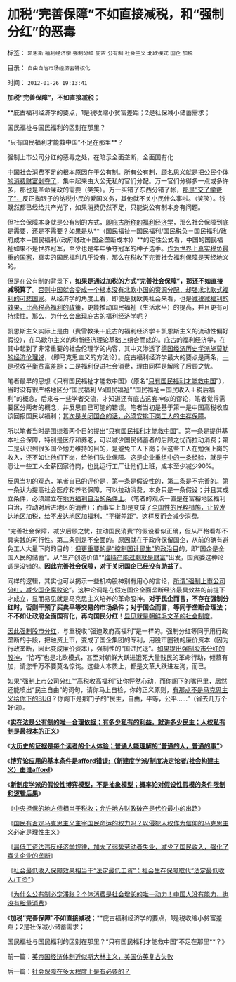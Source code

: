 # 加税“完善保障”不如直接减税，和“强制分红”的恶毒

标签： `凯恩斯` `福利经济学` `强制分红` `庇古` `公有制` `社会主义` `北欧模式` `国企` `加税` 

目录： `自由自治市场经济去特权化`

时间： `2012-01-26 19:13:41`

**加税“完善保障”，不如直接减税**；

**庇古福利经济学的要点，1是税收缩小贫富差距；2是社保减小储蓄需求；

国民福祉与国民福利的区别在那里？

“只有国民福利才能救中国”不足在那里**？

强制上市公司分红的恶毒之处，在暗示全面垄断，全面国有化

中国社会消费不足的根本原因在于公有制。所有公有制[，顾名思义就是把公民个体的消费财富剥夺了](../../../2010/7/4/民主就是把消费权归还国民.md)，集中起来由大公无私的官们分配。万一官们分得多一点或多许多，那也是革命廉政的需要（笑笑）。万一买错了东西分错了帐，[那是“交了学费了”，](../../../2009/6/12/小腐败百川汇海构成最根本的大腐败.md)反正掏银子的纳税小民的爱国义务，其他就不关小民什么事啦。（笑笑）。钱既然都已经给共产光了，如果消费仍然不足，只能说公有制本身有问题。

但社会保障本身就是公有制的方式，[即庇古所称的福利经济学](../../../2011/1/27/“向弱者倾斜＝向弱者投资”造就“全民弱者”.md)，那么社会保障到底是需要，还是不需要？如果是从**（国民福祉＝国民福利/国民税负＝国民福利/政府成本＝国民福利/(政府财政＋国企垄断成本)）**的定性公式看，中国的国民福祉如果不是世界冠军，至少也是年年争夺冠军的种子选手。[作为世界上真实税负最重的国家](../../../2009/9/16/国民税负强度要算上行政垄断.md)，真实的国民福利几乎没有，那么在税收下完善社会福利保障是天经地义的。

但是在公有制的背景下，**如果是通过加税的方式“完善社会保障”，那还不如直接减税算了**。[否则中国就会变成一个根本没有北欧小国的资源分配，却强求北欧式福利的可悲国家](../../../2011/6/27/北欧模式的神话并不复杂.md)。从经济学的角度上看，即使是就欧美社会来看，也是[减税减福利的效果，比高税高福利的政策](../../../2011/5/6/里根的保守主义和格兰特总统.md)，更能推动国民福祉（生活水平）的提高，并且更有可持续性。那么，为什么会出现庇古的福利经济学呢？

凯恩斯主义实际上是由（费雪教条＋庇古的福利经济学＋凯恩斯主义的流动性偏好假设），在马歇尔主义的均衡经济理论基础上组合而成的。庇古的福利经济学，在其中起到了非常重要的社会伦理学的内容，其中又渗透了[德国经济历史学派施莫勒的经济伦理说](../../../2011/2/14/德国历史学派的孪生子和中国春秋笔法.md)，（即马克思主义的方法论）。庇古福利经济学最大的要点是两条，[一是税收平衡贫富差距](../../../2011/5/30/“消除贫富差距”的福利主义制造贫困.md)；二是福利促进社会消费，理由同样是解除了后顾之忧。

笔者最早的思想《只有国民福祉才能救中国》（原名“[只有国民福利才能救中国](../../../2008/7/12/价值守恒定律：只有市场经济才能救中国!.md)”），当时没有很严格地区分“国民福利 Vs国民福祉”“国民福祉＝国民收入＋税后福利”的概念。后来与一些学者交流，才知道还有庇古这套神似的谬论，笔者觉得需要区分两者的概念，并反思自已可能的错误。笔者当初是基于第一是中国高税收应该回报国民以福利；[其次是关闭国企的话，必须安排下岗工人的生存保障](../../../2010/4/24/生产供给和消费需求严重失衡，中国或将步入大萧条.md)。

所以笔者当时是围绕着两个目的提出“[只有国民福利才能救中国](../../../2009/12/18/为什么说“只有国民福祉才能救中国”.md)”。第一条是提供基本社会保障，特别是医疗和养老，可以减少国民储蓄者的后顾之忧而拉动消费；第二是认识到很多国企勉力维持的目的，是避免工人下岗；但这些工人在勉强上岗的收入，还不如让他们下岗，给他们失业保障。[这是企业重组中的一条经验](../../../2009/10/25/国企为什么无法重组.md)，就是宁愿让一些工人全薪回家待岗，也比运行工厂让他们上班，成本至少减少90%。

反思当初的观点，笔者自已的评价是，第一条是假设性的，第二条是不完善的。第一条认为提高社会医疗和养老保障，可以拉动消费，本身只是一条假设；并且其成立条件，必须建立在[地方福利自治的条件上](../../../2009/10/28/地区社会保障才能拉动内需.md)。（笔者的观点一直是在富裕地区福利自治，拉动对后进地区的消费）；而事实上却是变成了[全国性的民粹措施，让较发达地区加税，给不发达地区加福利，“平衡差距](../../../2010/3/5/“反户籍制度”的根源就是小农意识.md)”。这样反而会减少消费。

“完善社会保障，减少后顾之忧，拉动国民消费”的假设看似正确，但从严格看却不具实践的可行性。第二条则是不全面的。原因就在于政府保留国企，从前的确有避免工人大量下岗的目的；[但更重要的是“控制国计民生”的政治目](../../../2009/7/19/为什么中国市场经济一直不能去特权化？？.md)的，即“国企是全国人民的储蓄”。从“生产创造价值”“[维持产能过剩就是财富](../../../2008/9/5/亏损国企和国民福利.md)”出发，国资委这种论调是没错的。**因此完善社会保障，对于关闭国企已经没有助益了**。

同样的逻辑，其实也可以揭示一些机构股神别有用心的言论，[所谓“强制上市公司分红，减少国企腐败论](../../../2012/1/14/中国改革谨防改到印度失败的道路上.md)”。这种论调是在假定国企全面垄断经济最具效益的前提下才成立，显而易见就是马克思主义培养的革命股神。**对于民企而言，不存在强制分红时，否则干预了买卖平等交易的市场条件；对于国企而言，等同于垄断合理法；不不如让政府全面国有化，再向国民分红**！[显见就是朝鲜毛文革的社会制度](../../../2012/1/7/金正恩同学当班长的政治价值.md)。

[因此强制股市分红](../../../2012/1/11/市场经济不可能圈钱，强制分红令印度熊市40年！.md)，与重税收“强迫政府高福利”是一样的。强制分红等同于用行政垄断的手段，把融资上市，变成了国企集团的专利，用股市圈钱的廉价资本（因为行政垄断，因此变成廉价资本），强制性的“国进民退”。[如果提出强制股市分红的股神](../../../2011/10/13/禁止国企IPO，才能实现自由登记上市.md)，“恰巧”也是北欧模式，甚至对朝鲜大跃进饿死大量贱民的革命行动，倾慕有加，请您千万不要莫名惊诧。这些人本质上，都是文革大跃进左狗，而已。

如果[“强制上市公司分红”“高税收高福利”](../../../2011/10/15/NoPrivateNoFair!没有私有制就没有公平！.md)让你怦然心动，而你阁下的嘴巴里，居然还能喷出“民主自由”的词句，请你马上自检，你的正义原则，[有那点不是马克思主义给你下的BUG](../../../2011/11/2/传染性BUG型精神病.md)？你阁下是那门子的“民主，自由，平等，公平……”（省去几万个好词）。

《[**实在法是公有制的唯一合理依据；有多少私有的利益，就讲多少民主；人权私有制是最根本的正义**](../../../2011/10/8/实在法是公有制的唯一合理依据.md)》

《[**大历史的证据是每个读者的个人体验；普通人能理解的“普通的人，普通的事”**](../../../2011/10/8/普通人能理解的“普通的人，普通的事”.md)》

《[**博弈论应用的基本条件是afford错误;（新建度学派/制度决定论者/社会构建主义）由谁afford**](../../../2011/10/24/博弈论应用的基本条件是afford错误的损失.md)》

《[**新制度学派的假设性博弈模型，不是抽象模型；概率论对假设性假模的条件限制和逻辑后果**](../../../2011/10/24/新制度学派滥用数学，依赖于虚构的假设.md)》

《[中央担保的地方债相当于税收；允许地方财政破产是代价最小的出路](../../../2011/10/24/中央担保的地方债相当于税收，李嘉图等效将被国人熟知.md)》

《[国民有否定马克思主义主宰国民命运的权力吗？以侵犯人权作为信仰的马克思主义必定是理性主义](../../../2012/1/24/国民有否定主宰国民命运的权力吗？侵犯人权的信仰必定是理性主义.md)》

《[最低工资法违反经济学规律，加大了弱势劳动者失业，减少了国民收入，强化了寡头企业的垄断](../../../2012/1/24/最低工资法违反经济学规律，对国民有百害无一利.md)》

《[社会最低收入保障效果相当于“法定最低工资”；社会生存保障取代“法定最低收入/工资”](../../../2012/1/24/用社会生存保障取代“法定最低收入／工资”；.md)》

《[为什么公有制必定滞胀？个体消费是社会增长的唯一动力！中国人没有能力，也没有胆量消费](../../../2012/1/24/为什么公有制必定滞胀？个体消费是社会增长的唯一动力！.md)》

《**加税“完善保障”不如直接减税**；**庇古福利经济学的要点，1是税收缩小贫富差距；2是社保减小储蓄需求；

国民福祉与国民福利的区别在那里？“只有国民福利才能救中国”不足在那里**？》



前一篇：[英帝国经济体制近似斯大林主义，美国仿英复古失败](../../../2012/1/25/英帝国经济体制近似斯大林主义，美国仿英复古失败.md)

后一篇：[社会保障在多大程度上是有必要的？](../../../2012/1/26/社会保障在多大程度上是有必要的？.md)